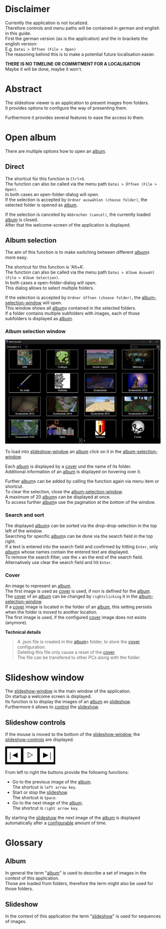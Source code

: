 # Disclaimer

Currently the application is not localized.  
Therefore controls and menu paths will be contained in german and english in this guide.  
First the german version (as is the application) and the in brackets the english version:  
E.g. `Datei > Öffnen (File > Open)`  
The reasoning behind this is to make a potential future localisation easier.  

**THERE IS NO TIMELINE OR COMMITMENT FOR A LOCALISATION**  
Maybe it will be done, maybe it won't.

# Abstract

The slideshow viewer is an application to present images from folders.  
It provides options to configure the way of presenting them.  

Furthermore it provides several features to ease the access to them.  

# Open album

There are multiple options how to open an [album].

## Direct

The shortcut für this function is `Ctrl+O`.  
The function can also be called via the menu path `Datei > Öffnen (File > Open)`.  
In both cases an open-folder-dialog will open.  
If the selection is accepted by `Ordner auswählen (choose folder)`, the selected folder is opened as [album].

If the selection is canceled by `Abbrechen (cancel)`, the currently loaded [album] is closed.  
After that the welcome-screen of the application is displayed.

## Album selection

[album-selection]: (#album-selection)

The aim of this function is to make switching between different [album]s more easy.

The shortcut for this function is 'Alt+A'.  
The function can also be called via the menu path `Datei > Album Auswahl (File > Album Selection)`.  
In both cases a open-folder-dialog will open.  
This dialog allows to select multiple folders.

If the selection is accepted by `Ordner öffnen (choose folder)`, the [album-selection-window] will open.  
This window shows all [album]s contained in the selected folders.  
If a folder contains multiple subfolders with images, each of those subfolders is displayed as [album].

### Album selection window

[album-selection-window]: (#album-auswahl-window)

![Album selection window](./screenshots/album-selection.png)

To load into [slideshow-window] an [album] click on it in the [album-selection-window].

Each [album] is displayed by a [cover] und the name of its folder.  
Additional information of an [album] is displayed on hovering over it.  

Further [album]s can be added by calling the function again via menu item or shortcut.  
To clear the selection, close the [album-selection-window].  
A maximum of 20 [album]s can be displayed at once.  
To access further [album]s use the pagination at the bottom of the window.

### Search and sort

The displayed [album]s can be sorted via the drop-drop-selection in the top left of the window.  
Searching for specific [album]s can be done via the search field in the top right.  
If a text is entered into the search field and confirmed by hitting `Enter`, only [album]s whose names contain the entered text are displayed.  
To remove the search filter, use the `x` an the end of the search field.  
Alternatively use clear the search field and hit `Enter`.

### Cover

[cover]: (#cover)

An image to represent an [album].  
The first image is used as [cover] is used, if non is defined for the [album].  
The [cover] of an [album] can be changed by `rightclicking` it in the [album-selection-window].  
If a [cover] image is located in the folder of an [album], this setting persists when the folder is moved to another location.  
The first image is used, if the configured [cover] image does not exists (anymore).

**Technical details**
> A .json file is created in the [album]s folder, to store the [cover] configuration.  
> Deleting this file only cause a reset of the [cover].  
> The file can be transfered to other PCs along with the folder.

# Slideshow window

[slideshow-window]: (#slideshow-window)

The [slideshow-window] is the main window of the application.  
On startup a welcome screen is displayed.  
Its function is to display the images of an [album] as [slideshow].  
Furthermore it allows to [control](#slideshow-controls) the [slideshow].

## Slideshow controls

[slideshow-controls]: (#slideshow-controls)

If the mouse is moved to the bottom of the [slideshow-window], the [slideshow-controls] are displayed.

![Slideshow Controls](./screenshots/slideshow-controls.png)

From left to right the buttons provide the following functions:

- Go to the previous image of the [album].  
The shortcut is `left arrow key`.
- Start or stop the [slideshow].  
The shortcut is `Space`.
- Go to the next image of the [album].  
The shortcut is `right arrow key`.

By starting the [slideshow] the next image of the [album] is displayed automatically after a [configurable](#slideshow-configuration) amount of time.

# Glossary

## Album

[album]: (#album)
[Album]: (#album)

In general the term "[album]" is used to describe a set of images in the context of this application.  
Those are loaded from folders, therefore the term might also be used for those folders.  

## Slideshow

[slideshow]: (#slideshow)
[Slideshow]: (#slideshow)

In the context of this application the term "[slideshow]" is used for sequences of images.